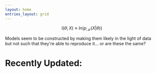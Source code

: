 ```yaml
---
layout: home
entries_layout: grid
---
```


$$ l(\theta ; X) \equiv ln \left( p_{\mathcal M} (X | \theta) \right) $$


Models seem to be constructed by making them likely in the light of data but not such that they're able to reproduce it... or are these the same?

# Recently Updated:
